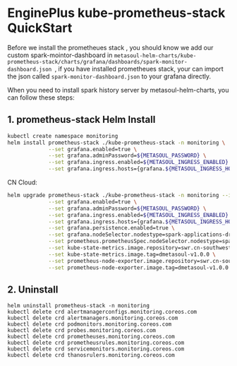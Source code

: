 # EnginePlus kube-prometheus-stack QuickStart

Before we install the prometheues stack , you should know we add our custom spark-mointor-dashboard in `metasoul-helm-charts/kube-prometheus-stack/charts/grafana/dashboards/spark-monitor-dashboard.json `, if you have installed prometheues stack, your can import the json called `spark-monitor-dashboard.json` to your grafana directly.

When you need to install spark history server by metasoul-helm-charts, you can follow these steps:

## 1. prometheus-stack Helm Install

```bash
kubectl create namespace monitoring
helm install prometheus-stack ./kube-prometheus-stack -n monitoring \
             --set grafana.enabled=true \
             --set grafana.adminPassword=${METASOUL_PASSWORD} \
             --set grafana.ingress.enabled=${METASOUL_INGRESS_ENABLED} \
             --set grafana.ingress.hosts={grafana.${METASOUL_INGRESS_HOST}}

```

CN Cloud:
```bash
helm upgrade prometheus-stack ./kube-prometheus-stack -n monitoring --install \
             --set grafana.enabled=true \
             --set grafana.adminPassword=${METASOUL_PASSWORD} \
             --set grafana.ingress.enabled=${METASOUL_INGRESS_ENABLED} \
             --set grafana.ingress.hosts={grafana.${METASOUL_INGRESS_HOST}} \
             --set grafana.persistence.enabled=true \
             --set grafana.nodeSelector.nodestype=spark-applications-driver-nodes \
             --set prometheus.prometheusSpec.nodeSelector.nodestype=spark-applications-driver-nodes \
             --set kube-state-metrics.image.repository=swr.cn-southwest-2.myhuaweicloud.com/dmetasoul-public/kube-state-metrics \
             --set kube-state-metrics.image.tag=dmetasoul-v1.0.0 \
             --set prometheus-node-exporter.image.repository=swr.cn-southwest-2.myhuaweicloud.com/dmetasoul-public/node-exporter \
             --set prometheus-node-exporter.image.tag=dmetasoul-v1.0.0
```
## 2. Uninstall

```shell
helm uninstall prometheus-stack -n monitoring
kubectl delete crd alertmanagerconfigs.monitoring.coreos.com
kubectl delete crd alertmanagers.monitoring.coreos.com
kubectl delete crd podmonitors.monitoring.coreos.com
kubectl delete crd probes.monitoring.coreos.com
kubectl delete crd prometheuses.monitoring.coreos.com
kubectl delete crd prometheusrules.monitoring.coreos.com
kubectl delete crd servicemonitors.monitoring.coreos.com
kubectl delete crd thanosrulers.monitoring.coreos.com
```
